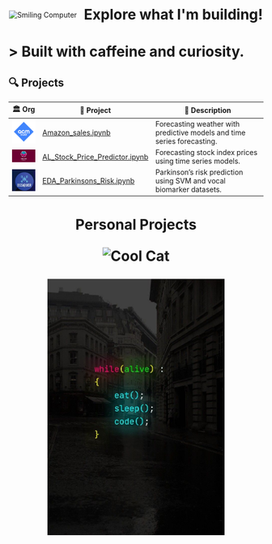 <div align="center">
  <div style="display: inline-block; vertical-align: middle;">
    <img src="https://i.gifer.com/7sZH.gif" width="100" alt="Smiling Computer"/>
  </div>
  <div style="display: inline-block; vertical-align: middle; padding-left: 10px;">
    <h1 style="margin: 0;">Explore what I'm building!</h1>
  </div>
</div>




<h1 align="left"> > Built with caffeine and curiosity.</h2>



## 🔍 Projects

| 🏛️ Org  | 📂 Project | 📝 Description |
|-------------|------------|----------------|
| <img src="acm-ucr-logo.webp" width="60"/> | [Amazon_sales.ipynb](./Copy_of_ACM_DAS.ipynb) | Forecasting weather with predictive models and time series forecasting. |
| <img src="aiscucr.jpg" width="90"/> | [AL_Stock_Price_Predictor.ipynb](./AL_Stock_Price_Predictor.ipynb) | Forecasting stock index prices using time series models. |
| <img src="dss.png" width="60"/> | [EDA_Parkinsons_Risk.ipynb](./EDA_Parkinsons_Risk.ipynb) | Parkinson’s risk prediction using SVM and vocal biomarker datasets. |


<h1 align="center"> Personal Projects
<p align="center">
  <img src="https://i.pinimg.com/originals/6b/cd/f2/6bcdf2799bc8300f6684fe9b432c2c5b.gif" width="700" alt="Cool Cat"/>
</p>


<p align="center">
  <img src="While_Alive.jpg" alt="Coding Setup" width="350"/>
</p>
